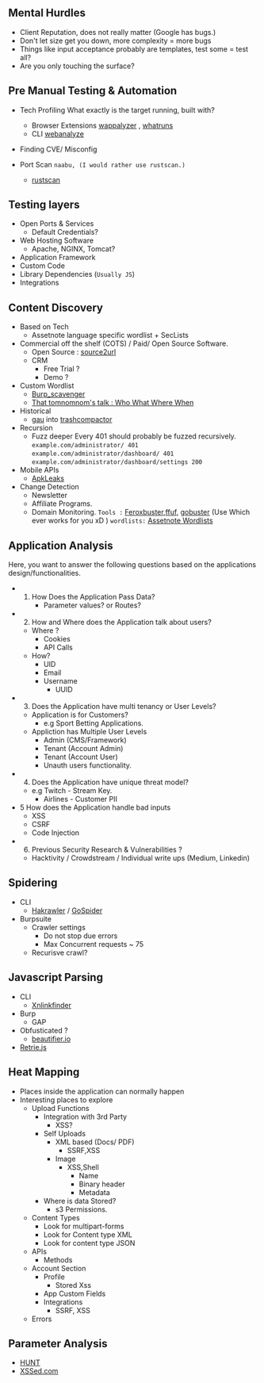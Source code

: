 ## Mental Hurdles 
-  Client Reputation, does not really matter  (Google has bugs.)
-  Don't let size get you down, more complexity = more bugs 
-  Things like input acceptance probably are templates, test some = test all? 
-  Are you only touching the surface? 
## Pre Manual Testing & Automation 
-  Tech Profiling
	What exactly is the target running, built with?
	-  Browser Extensions 
		[wappalyzer](https://www.wappalyzer.com/) , [whatruns](https://www.whatruns.com/)
	-  CLI 
		[webanalyze](https://github.com/rverton/webanalyze)
		
-  Finding CVE/ Misconfig
-  Port Scan 
	`naabu, (I would rather use rustscan.)`
	-  [rustscan](https://github.com/RustScan/RustScan)
	
## Testing layers 
-  Open Ports & Services 
	-  Default Credentials?
-  Web Hosting Software 
	-  Apache, NGINX, Tomcat?
-  Application Framework 
-  Custom Code
-  Library Dependencies (`Usually JS`)
-  Integrations

## Content Discovery 
-  Based on Tech
	-  Assetnote  language specific wordlist + SecLists
 -  Commercial off the shelf (COTS) / Paid/ Open Source Software. 
	 -  Open Source :  [source2url](https://github.com/danielmiessler/Source2URL/tree/master)
	 -  CRM 
		 - Free Trial ? 
		 - Demo ? 
-  Custom Wordlist 
	-  [Burp_scavenger](https://github.com/0xDexter0us/Scavenger)
	-   [That tomnomnom's talk : Who What Where When](https://www.youtube.com/watch?v=W4_QCSIujQ4) 
-  Historical
	-  [gau](https://github.com/lc/gau)  into  [trashcompactor](https://github.com/michael1026/trashcompactor)
-  Recursion 
	-   Fuzz deeper 
	Every 401 should probably be fuzzed recursively. 
			`example.com/administrator/ 401`
			`example.com/administrator/dashboard/ 401`
			`example.com/administrator/dashboard/settings 200`
-  Mobile APIs 
	-  [ApkLeaks](https://github.com/dwisiswant0/apkleaks)
-  Change Detection
	-  Newsletter
	-  Affiliate Programs.
	-  Domain Monitoring. 
`Tools :`  [Feroxbuster](https://github.com/epi052/feroxbuster),[ffuf](https://github.com/ffuf/ffuf), [gobuster](https://github.com/OJ/gobuster)  (Use Which ever works for you xD )
`wordlists:` [Assetnote Wordlists ](https://wordlists.assetnote.com) 

## Application Analysis
Here, you want to answer the following questions based on the applications design/functionalities. 
-  1. How Does the Application Pass Data? 
		- Parameter values? or  Routes? 
-  2. How and Where does the Application talk about users? 
	-  Where ? 
		 - Cookies
		-  API Calls
	-   How? 
		 - UID 
		 - Email 
		-  Username
	        - UUID 	 
-  3. Does the Application have multi tenancy or User Levels? 
	-  Application is for Customers? 
		- e.g Sport Betting Applications. 
	- Appliction has Multiple User Levels
		- Admin (CMS/Framework)
		- Tenant (Account Admin)
		- Tenant (Account User)
		- Unauth users functionality. 
-  4. Does the Application have  unique threat model? 
	- e.g Twitch - Stream Key. 
		- Airlines - Customer PII
-  5 How does the Application handle bad inputs
	-  XSS 
	- CSRF
	- Code Injection 
-  6. Previous Security Research & Vulnerabilities ? 
	-   Hacktivity / Crowdstream / Individual write ups (Medium, Linkedin)
## Spidering
-  CLI 
	-  [Hakrawler](https://github.com/hakluke/hakrawler) / [GoSpider](https://github.com/jaeles-project/gospider)
- Burpsuite 
	- Crawler settings 
		- Do not stop due errors
		- Max Concurrent requests  ~ 75 
	- Recurisve crawl? 
## Javascript Parsing
- CLI 
	- [Xnlinkfinder](https://github.com/xnl-h4ck3r/xnLinkFinder)
- Burp 
	- GAP 
- Obfusticated ? 
	- [beautifier.io](https://beautifier.io/)
- [Retrie.js](https://github.com/RetireJS/retire.js)

## Heat Mapping  
- Places inside the application can normally happen 
- Interesting places to explore 
	- Upload Functions 
		- Integration with 3rd Party
			- XSS? 
		- Self Uploads
			- XML based (Docs/ PDF)
				- SSRF,XSS
			- Image
				- XSS,Shell
					- Name
					- Binary header
					- Metadata
		- Where is data Stored? 
			- s3 Permissions. 
	-  Content Types
		-  Look for multipart-forms
		- Look for Content type XML
		- Look for content type JSON 
	- APIs 
		- Methods
	- Account Section
		- Profile
			- Stored Xss
		- App Custom Fields
		- Integrations
			- SSRF, XSS 
	- Errors

## Parameter Analysis
- [HUNT](https://github.com/bugcrowd/HUNT)
- [XSSed.com](http://xssed.com/)
